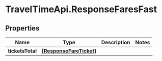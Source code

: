 # TravelTimeApi.ResponseFaresFast

## Properties

Name | Type | Description | Notes
------------ | ------------- | ------------- | -------------
**ticketsTotal** | [**[ResponseFareTicket]**](ResponseFareTicket.md) |  | 


